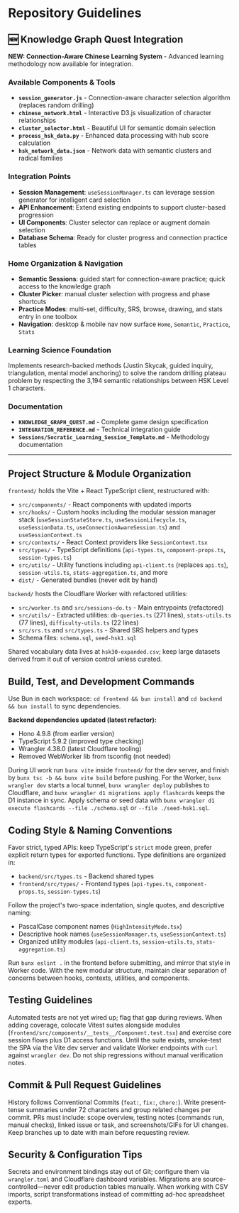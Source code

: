 # Repository Guidelines

## 🆕 Knowledge Graph Quest Integration

**NEW: Connection-Aware Chinese Learning System** - Advanced learning methodology now available for integration.

### **Available Components & Tools**
- **`session_generator.js`** - Connection-aware character selection algorithm (replaces random drilling)
- **`chinese_network.html`** - Interactive D3.js visualization of character relationships
- **`cluster_selector.html`** - Beautiful UI for semantic domain selection
- **`process_hsk_data.py`** - Enhanced data processing with hub score calculation
- **`hsk_network_data.json`** - Network data with semantic clusters and radical families

### **Integration Points**
- **Session Management**: `useSessionManager.ts` can leverage session generator for intelligent card selection
- **API Enhancement**: Extend existing endpoints to support cluster-based progression
- **UI Components**: Cluster selector can replace or augment domain selection
- **Database Schema**: Ready for cluster progress and connection practice tables

### Home Organization & Navigation
- **Semantic Sessions**: guided start for connection-aware practice; quick access to the knowledge graph
- **Cluster Picker**: manual cluster selection with progress and phase shortcuts
- **Practice Modes**: multi-set, difficulty, SRS, browse, drawing, and stats entry in one toolbox
- **Navigation**: desktop & mobile nav now surface `Home`, `Semantic`, `Practice`, `Stats`

### **Learning Science Foundation**
Implements research-backed methods (Justin Skycak, guided inquiry, triangulation, mental model anchoring) to solve the random drilling plateau problem by respecting the 3,194 semantic relationships between HSK Level 1 characters.

### **Documentation**
- **`KNOWLEDGE_GRAPH_QUEST.md`** - Complete game design specification
- **`INTEGRATION_REFERENCE.md`** - Technical integration guide
- **`Sessions/Socratic_Learning_Session_Template.md`** - Methodology documentation

---

## Project Structure & Module Organization
`frontend/` holds the Vite + React TypeScript client, restructured with:
- `src/components/` - React components with updated imports
- `src/hooks/` - Custom hooks including the modular session manager stack (`useSessionStateStore.ts`, `useSessionLifecycle.ts`, `useSessionData.ts`, `useConnectionAwareSession.ts`) and `useSessionContext.ts`
- `src/contexts/` - React Context providers like `SessionContext.tsx`
- `src/types/` - TypeScript definitions (`api-types.ts`, `component-props.ts`, `session-types.ts`)
- `src/utils/` - Utility functions including `api-client.ts` (replaces `api.ts`), `session-utils.ts`, `stats-aggregation.ts`, and more
- `dist/` - Generated bundles (never edit by hand)

`backend/` hosts the Cloudflare Worker with refactored utilities:
- `src/worker.ts` and `src/sessions-do.ts` - Main entrypoints (refactored)
- `src/utils/` - Extracted utilities: `db-queries.ts` (271 lines), `stats-utils.ts` (77 lines), `difficulty-utils.ts` (22 lines)
- `src/srs.ts` and `src/types.ts` - Shared SRS helpers and types
- Schema files: `schema.sql`, `seed-hsk1.sql`

Shared vocabulary data lives at `hsk30-expanded.csv`; keep large datasets derived from it out of version control unless curated.

## Build, Test, and Development Commands
Use Bun in each workspace: `cd frontend && bun install` and `cd backend && bun install` to sync dependencies.

**Backend dependencies updated (latest refactor):**
- Hono 4.9.8 (from earlier version)
- TypeScript 5.9.2 (improved type checking)
- Wrangler 4.38.0 (latest Cloudflare tooling)
- Removed WebWorker lib from tsconfig (not needed)

During UI work run `bunx vite` inside `frontend/` for the dev server, and finish by `bunx tsc -b && bunx vite build` before pushing. For the Worker, `bunx wrangler dev` starts a local tunnel, `bunx wrangler deploy` publishes to Cloudflare, and `bunx wrangler d1 migrations apply flashcards` keeps the D1 instance in sync. Apply schema or seed data with `bunx wrangler d1 execute flashcards --file ./schema.sql` or `--file ./seed-hsk1.sql`.

## Coding Style & Naming Conventions
Favor strict, typed APIs: keep TypeScript's `strict` mode green, prefer explicit return types for exported functions. Type definitions are organized in:
- `backend/src/types.ts` - Backend shared types
- `frontend/src/types/` - Frontend types (`api-types.ts`, `component-props.ts`, `session-types.ts`)

Follow the project's two-space indentation, single quotes, and descriptive naming:
- PascalCase component names (`HighIntensityMode.tsx`)
- Descriptive hook names (`useSessionManager.ts`, `useSessionContext.ts`)
- Organized utility modules (`api-client.ts`, `session-utils.ts`, `stats-aggregation.ts`)

Run `bunx eslint .` in the frontend before submitting, and mirror that style in Worker code. With the new modular structure, maintain clear separation of concerns between hooks, contexts, utilities, and components.

## Testing Guidelines
Automated tests are not yet wired up; flag that gap during reviews. When adding coverage, colocate Vitest suites alongside modules (`frontend/src/components/__tests__/Component.test.tsx`) and exercise core session flows plus D1 access functions. Until the suite exists, smoke-test the SPA via the Vite dev server and validate Worker endpoints with `curl` against `wrangler dev`. Do not ship regressions without manual verification notes.

## Commit & Pull Request Guidelines
History follows Conventional Commits (`feat:`, `fix:`, `chore:`). Write present-tense summaries under 72 characters and group related changes per commit. PRs must include: scope overview, testing notes (commands run, manual checks), linked issue or task, and screenshots/GIFs for UI changes. Keep branches up to date with main before requesting review.

## Security & Configuration Tips
Secrets and environment bindings stay out of Git; configure them via `wrangler.toml` and Cloudflare dashboard variables. Migrations are source-controlled—never edit production tables manually. When working with CSV imports, script transformations instead of committing ad-hoc spreadsheet exports.
